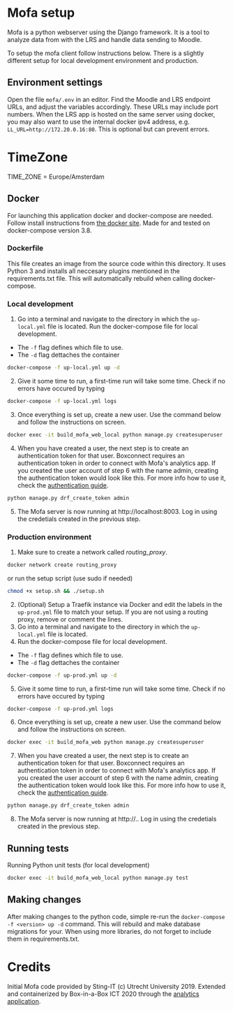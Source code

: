 # Mofa setup

Mofa is a python webserver using the Django framework. It is a tool to analyze data from with the LRS and handle data sending to Moodle.

To setup the mofa client follow instructions below. There is a slightly different setup for local development environment and production.

## Environment settings
Open the file `mofa/.env` in an editor. Find the Moodle and LRS endpoint URLs, and adjust the variables accordingly. These URLs may include port numbers. When the LRS app is hosted on the same server using docker, you may also want to use the internal docker ipv4 address, e.g. `LL_URL=http://172.20.0.16:80`. This is optional but can prevent errors.

# TimeZone
TIME_ZONE = Europe/Amsterdam

## Docker
For launching this application docker and docker-compose are needed. Follow install instructions from [the docker site](https://docker.com). Made for and tested on docker-compose version 3.8.

### Dockerfile
This file creates an image from the source code within this directory. It uses Python 3 and installs all neccesary plugins mentioned in the requirements.txt file. This will automatically rebuild when calling docker-compose.

### Local development
1. Go into a terminal and navigate to the directory in which the `up-local.yml` file is located. Run the docker-compose file for local development. 
* The `-f` flag defines which file to use. 
* The `-d` flag dettaches the container
```bash
docker-compose -f up-local.yml up -d
```
2. Give it some time to run, a first-time run will take some time. Check if no errors have occured by typing 
```bash
docker-compose -f up-local.yml logs
```
3. Once everything is set up, create a new user. Use the command below and follow the instructions on screen.
```bash
docker exec -it build_mofa_web_local python manage.py createsuperuser
```

4. When you have created a user, the next step is to create an authentication token for that user. Boxconnect requires an authentication token in order to connect with Mofa's analytics app. If you created the user account of step 6 with the name admin, creating the authentication token would look like this. For more info how to use it, check the [authentication guide](analytics/docs/authentication.md).
```bash
python manage.py drf_create_token admin
```

5. The Mofa server is now running at http://localhost:8003. Log in using the credetials created in the previous step.


### Production environment
1. Make sure to create a network called *routing_proxy*.
```bash
docker network create routing_proxy
```
or run the setup script (use sudo if needed)
```bash
chmod +x setup.sh && ./setup.sh
```
2. (Optional) Setup a Traefik instance via Docker and edit the labels in the `up-prod.yml` file to match your setup. If you are not using a routing proxy, remove or comment the lines.
3. Go into a terminal and navigate to the directory in which the `up-local.yml` file is located.
4.  Run the docker-compose file for local development. 
* The `-f` flag defines which file to use. 
* The `-d` flag dettaches the container
```bash
docker-compose -f up-prod.yml up -d
```
5. Give it some time to run, a first-time run will take some time. Check if no errors have occured by typing 
```bash
docker-compose -f up-prod.yml logs
```
6. Once everything is set up, create a new user. Use the command below and follow the instructions on screen.
```bash
docker exec -it build_mofa_web python manage.py createsuperuser
```

7. When you have created a user, the next step is to create an authentication token for that user. Boxconnect requires an authentication token in order to connect with Mofa's analytics app. If you created the user account of step 6 with the name admin, creating the authentication token would look like this. For more info how to use it, check the [authentication guide](analytics/docs/authentication.md).
```bash
python manage.py drf_create_token admin
```

8. The Mofa server is now running at http://<mofa>.<your-domain>. Log in using the credetials created in the previous step.

## Running tests
Running Python unit tests (for local development)
```bash
docker exec -it build_mofa_web_local python manage.py test 
```

## Making changes
After making changes to the python code, simple re-run the `docker-compose -f <version> up -d` command. This will rebuild and make database migrations for your. When using more libraries, do not forget to include them in requirements.txt.

# Credits
Initial Mofa code provided by Sting-IT (c) Utrecht University 2019. Extended and containerized by Box-in-a-Box ICT 2020 through the [analytics application](analytics/docs/README.md).


